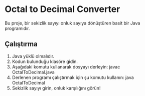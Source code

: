 # Octal to Decimal Converter

Bu proje, bir sekizlik sayıyı onluk sayıya dönüştüren basit bir Java programıdır.

## Çalıştırma

1. Java yüklü olmalıdır.
2. Kodun bulunduğu klasöre gidin.
3. Aşağıdaki komutu kullanarak dosyayı derleyin:
javac OctalToDecimal.java
4. Derlenen programı çalıştırmak için şu komutu kullanın:
java OctalToDecimal
5. Sekizlik sayıyı girin, onluk karşılığını görün!